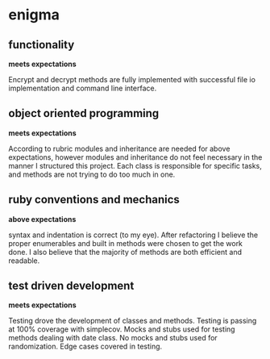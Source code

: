 # enigma

## functionality
**meets expectations**

Encrypt and decrypt methods are fully implemented with successful file io implementation and command line interface. 

## object oriented programming
**meets expectations**

According to rubric modules and inheritance are needed for above expectations, however modules and inheritance do not feel necessary in the manner I structured this project. Each class is responsible for specific tasks, and methods are not trying to do too much in one. 

## ruby conventions and mechanics
**above expectations**

syntax and indentation is correct (to my eye). After refactoring I believe the proper enumerables and built in methods were chosen to get the work done. I also believe that the majority of methods are both efficient and readable. 

## test driven development
**meets expectations**

Testing drove the development of classes and methods. Testing is passing at 100% coverage with simplecov. Mocks and stubs used for testing methods dealing with date class. No mocks and stubs used for randomization. Edge cases covered in testing. 
